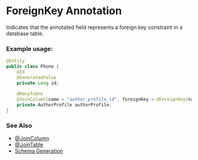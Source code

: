 # ForeignKey Annotation

Indicates that the annotated field represents a foreign key constraint in a database table.

### Example usage:

```java
@Entity
public class Phone {
    @Id
    @GeneratedValue
    private Long id;
    
    @ManyToOne
    @JoinColumn(name = "author_profile_id", foreignKey = @ForeignKey(name = "FK_phone_author_profile"))
    private AuthorProfile authorProfile;
}
```
### See Also

- [@JoinColumn](JoinColumn.md)
- [@JoinTable](JoinTable.md)
- [Schema Generation](../SchemaGeneration.md)